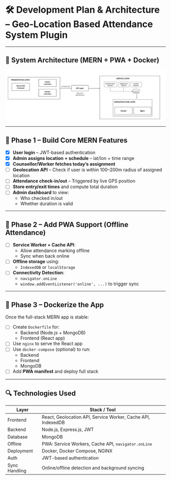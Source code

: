 # 🛠️ Development Plan & Architecture – Geo-Location Based Attendance System Plugin

---

## 🧱 System Architecture (MERN + PWA + Docker)

![geolocation architecture](img/Architecture.png)

---

## 🔹 Phase 1 – Build Core MERN Features

- [x] **User login** – JWT-based authentication
- [x] **Admin assigns location + schedule** – lat/lon + time range
- [x] **Counsellor/Worker fetches today’s assignment**
- [ ] **Geolocation API** – Check if user is within 100–200m radius of assigned location
- [ ] **Attendance check-in/out** – Triggered by live GPS position
- [ ] **Store entry/exit times** and compute total duration
- [ ] **Admin dashboard** to view:
  - Who checked in/out
  - Whether duration is valid

---

## 🔹 Phase 2 – Add PWA Support (Offline Attendance)

- [ ] **Service Worker + Cache API**:
  - Allow attendance marking offline
  - Sync when back online
- [ ] **Offline storage** using:
  - `IndexedDB` or `localStorage`
- [ ] **Connectivity Detection**:
  - `navigator.onLine`
  - `window.addEventListener('online', ...)` to trigger sync

---

## 🔹 Phase 3 – Dockerize the App

Once the full-stack MERN app is stable:

- [ ] Create `Dockerfile` for:
  - Backend (Node.js + MongoDB)
  - Frontend (React app)
- [ ] Use `nginx` to serve the React app
- [ ] Use `docker-compose` (optional) to run:
  - Backend
  - Frontend
  - MongoDB
- [ ] Add **PWA manifest** and deploy full stack

---

## 🔍 Technologies Used

| Layer         | Stack / Tool |
|---------------|--------------|
| Frontend      | React, Geolocation API, Service Worker, Cache API, IndexedDB |
| Backend       | Node.js, Express.js, JWT |
| Database      | MongoDB |
| Offline       | PWA: Service Workers, Cache API, `navigator.onLine` |
| Deployment    | Docker, Docker Compose, NGINX |
| Auth          | JWT-based authentication |
| Sync Handling | Online/offline detection and background syncing |


